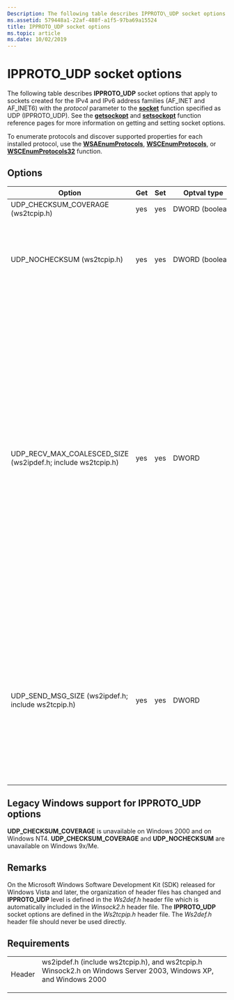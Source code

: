 ```yaml
---
Description: The following table describes IPPROTO\_UDP socket options that apply to sockets created for the IPv4 and IPv6 address families (AF\_INET and AF\_INET6) with the protocol parameter to the socket function specified as UDP (IPPROTO\_UDP).
ms.assetid: 579448a1-22af-488f-a1f5-97ba69a15524
title: IPPROTO_UDP socket options
ms.topic: article
ms.date: 10/02/2019
---
```


# IPPROTO\_UDP socket options

The following table describes **IPPROTO\_UDP** socket options that apply to sockets created for the IPv4 and IPv6 address families (AF\_INET and AF\_INET6) with the *protocol* parameter to the [**socket**](/windows/win32/api/Winsock2/nf-winsock2-socket) function specified as UDP (IPPROTO\_UDP). See the [**getsockopt**](/windows/win32/api/winsock/nf-winsock-getsockopt) and [**setsockopt**](/windows/win32/api/winsock/nf-winsock-setsockopt) function reference pages for more information on getting and setting socket options.

To enumerate protocols and discover supported properties for each installed protocol, use the [**WSAEnumProtocols**](/windows/win32/api/Winsock2/nf-winsock2-wsaenumprotocolsa), [**WSCEnumProtocols**](/windows/win32/api/Ws2spi/nf-ws2spi-wscenumprotocols), or [**WSCEnumProtocols32**](/windows/win32/api/Ws2spi/nf-ws2spi-wscenumprotocols32) function.

## Options

| Option | Get | Set | Optval type | Description |
|-|-|-|-|-|
| UDP\_CHECKSUM\_COVERAGE (ws2tcpip.h) | yes | yes | DWORD (boolean) | When **TRUE**, UDP datagrams are sent with a checksum. |
| UDP\_NOCHECKSUM (ws2tcpip.h) | yes | yes | DWORD (boolean) | When **TRUE**, UDP datagrams are sent with the checksum of zero. Required for service providers. If a service provider does not have a mechanism to disable UDP checksum calculation, it may simply store this option without taking any action. This option is not supported for IPv6. |
| UDP_RECV_MAX_COALESCED_SIZE (ws2ipdef.h; include ws2tcpip.h) | yes | yes | DWORD | When set to a non-zero value, multiple received datagrams may be coalesced into a single message buffer before being indicated to your application. The option value represents the maximum message size in bytes for coalesced messages that can be indicated to your application. Un-coalesced messages larger than the option value may still be indicated. The default value is 0 (no coalescing). Datagrams will only be coalesced if they originated from the same source address and port. All datagrams coalesced will be of the same size&mdash;except the last datagram, which may be smaller. If your application wants to retrieve the datagram sizes (except the last datagram, which may differ) that were coalesced, you must use a receive API that supports control information (such as [**LPFN_WSARECVMSG (WSARecvMsg)**](/windows/win32/api/mswsock/nc-mswsock-lpfn_wsarecvmsg)). The size of all but the last message can be found in the **UDP_COALESCED_INFO** control message, which is of type DWORD. For type safety, your application should use the [WSAGetUdpRecvMaxCoalescedSize](/windows/win32/api/ws2tcpip/nf-ws2tcpip-wsagetudprecvmaxcoalescedsize) and [WSASetUdpRecvMaxCoalescedSize](/windows/win32/api/ws2tcpip/nf-ws2tcpip-wsasetudprecvmaxcoalescedsize) functions instead of the socket option directly. |
| UDP_SEND_MSG_SIZE (ws2ipdef.h; include ws2tcpip.h) | yes | yes | DWORD | When set to a non-zero value, buffers sent by your application are broken down into multiple messages by the networking stack. The option value represents the size of each broken-down message. The option value is represented in bytes. The last segment's size may be less than the value of the option. The default value is 0 (no segmentation). Your application should set a value that is lower than the MTU of the path to the destination(s) in order to avoid IP fragmentation. For type safety, your application should use the [WSAGetUdpSendMessageSize](/windows/win32/api/ws2tcpip/nf-ws2tcpip-wsagetudpsendmessagesize) and [WSASetUdpSendMessageSize](/windows/win32/api/ws2tcpip/nf-ws2tcpip-wsasetudpsendmessagesize) functions instead of the socket option directly. |

## Legacy Windows support for IPPROTO\_UDP options

**UDP\_CHECKSUM\_COVERAGE** is unavailable on Windows 2000 and on Windows NT4. **UDP\_CHECKSUM\_COVERAGE** and **UDP\_NOCHECKSUM** are unavailable on Windows 9x/Me. 

## Remarks

On the Microsoft Windows Software Development Kit (SDK) released for Windows Vista and later, the organization of header files has changed and **IPPROTO\_UDP** level is defined in the *Ws2def.h* header file which is automatically included in the *Winsock2.h* header file. The **IPPROTO\_UDP** socket options are defined in the *Ws2tcpip.h* header file. The *Ws2def.h* header file should never be used directly.

## Requirements

| | |
|-|-|
| Header<br/> | <dl> <dt>ws2ipdef.h (include ws2tcpip.h), and ws2tcpip.h</dt> <dt>Winsock2.h on Windows Server 2003, Windows XP, and Windows 2000</dt> </dl> |